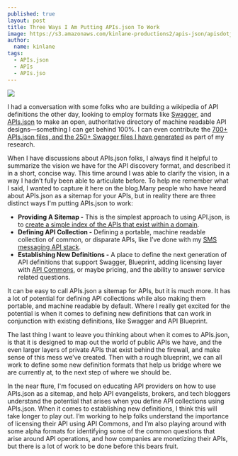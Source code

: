 ```yaml
---
published: true
layout: post
title: Three Ways I Am Putting APIs.json To Work
image: https://s3.amazonaws.com/kinlane-productions2/apis-json/apisdotjson.png
author:
  name: kinlane
tags:
  - APIs.json
  - APIs
  - APIs.jso
---
```

[![](https://s3.amazonaws.com/kinlane-productions2/apis-json/apisdotjson.png)](http://apisjson.org)

I had a conversation with some folks who are building a wikipedia of API definitions the other day, looking to employ formats like [Swagger](http://swagger.io), and [APIs.json](http://apisjson.org) to make an open, authoritative directory of machine readable API designs—something I can get behind 100%. I can even contribute the [700+ APIs.json files, and the 250+ Swagger files I have generated](https://github.com/kinlane/api-stack/tree/gh-pages/data) as part of my research.

When I have discussions about APIs.json folks, I always find it helpful to summarize the vision we have for the API discovery format, and described it in a short, concise way. This time around I was able to clarify the vision, in a way I hadn’t fully been able to articulate before. To help me remember what I said, I wanted to capture it here on the blog.Many people who have heard about APIs.json as a sitemap for your APIs, but in reality there are three distinct ways I'm putting APIs.json to work:

*   **Providing A Sitemap -** This is the simplest approach to using API.json, is to [create a simple index of the APIs that exist within a domain](http://apievangelist.com/2015/01/31/breaking-down-the-fitbit-apisjson-file/).
*   **Defining API Collection -** Defining a portable, machine readable collection of common, or disparate APIs, like I’ve done with my [SMS messaging API stack](http://apievangelist.com/2015/03/04/making-sure-my-api-roundup-stories-are-machine-readable-by-designing-them-as-apisjson-collections/).
*   **Establishing New Definitions -** A place to define the next generation of API definitions that support Swagger, Blueprint, adding licensing layer with [API Commons](http://apicommons.org), or maybe pricing, and the ability to answer service related questions.

It can be easy to call APIs.json a sitemap for APIs, but it is much more. It has a lot of potential for defining API collections while also making them portable, and machine readable by default. Where I really get excited for the potential is when it comes to defining new definitions that can work in conjunction with existing definitions, like Swagger and API Blueprint.

The last thing I want to leave you thinking about when it comes to APIs.json, is that it is designed to map out the world of public APIs we have, and the even larger layers of private APIs that exist behind the firewall, and make sense of this mess we’ve created. Then with a rough blueprint, we can all work to define some new definition formats that help us bridge where we are currently at, to the next step of where we should be.

In the near fture, I'm focused on educating API providers on how to use APIs.json as a sitemap, and help API evangelists, brokers, and tech bloggers understand the potential that arises when you define API collections using APIs.json. When it comes to establishing new definitions, I think this will take longer to play out. I’m working to help folks understand the importance of licensing their API using API Commons, and I’m also playing around with some alpha formats for identifying some of the common questions that arise around API operations, and how companies are monetizing their APIs, but there is a lot of work to be done before this bears fruit.